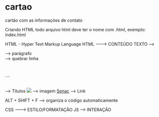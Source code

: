 # cartao
 cartão com as informações de contato

Criando HTML
todo arquivo html deve ter o nome com .html, exemplo:
index.html

HTML - Hyper Text Markup Language
HTML ---> CONTEÚDO
<destacado>TEXTO</destacado>
<comando></comando>
<comando> --> <tag>
<p></p> --> parágrafo
<br> --> quebrar linha
<h1></h1> .... <h6></h6> --> Títulos
<img src="foto.jpg"> --> imagem
<a href="https://sp.senac.br">Senac</a> --> Link

ALT + SHIFT + F --> organiza o código automaticamente


CSS ---> ESTILO/FORMATAÇÃO
JS --> INTERAÇÃO
